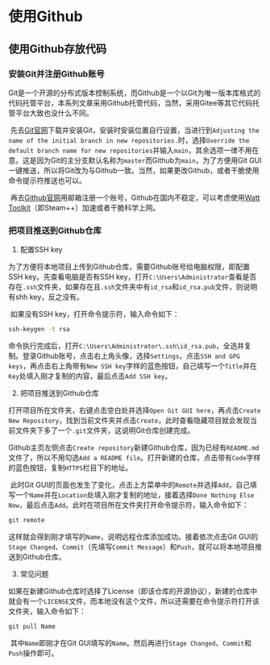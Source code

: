 # 使用Github

## 使用Github存放代码

### 安装Git并注册Github账号

​	Git是一个开源的分布式版本控制系统，而Github是一个以Git为唯一版本库格式的代码托管平台，本系列文章采用Github托管代码，当然，采用Gitee等其它代码托管平台大致也没什么不同。

​	先去[Git官网](https://git-scm.com/)下载并安装Git，安装时安装位置自行设置，当进行到`Adjusting the name of the initial branch in new repositories.`时，选择`Override the default branch name for new repositories`并输入`main`，其余选项一律不用在意。这是因为Git的主分支默认名称为`master`而Github为`main`，为了方便用Git GUI一键推送，所以将Git改为与Github一致。当然，如果更改Github，或者干脆使用命令提示符推送也可以。

​	再去[Github官网](https://github.com/)用邮箱注册一个账号，Github在国内不稳定，可以考虑使用[Watt Toolkit](https://steampp.net/)（即Steam++）加速或者干脆科学上网。

### 把项目推送到Github仓库

1. 配置SSH key

​	为了方便将本地项目上传到Github仓库，需要Github账号给电脑权限，即配置SSH key。先查看电脑是否有SSH key，打开`C:\Users\Administrator`查看是否存在`.ssh`文件夹，如果存在且`.ssh`文件夹中有`id_rsa`和`id_rsa.pub`文件，则说明有shh key，反之没有。

​	如果没有SSH key，打开命令提示符，输入命令如下：

```cmd
ssh-keygen -t rsa
```

​	命令执行完成后，打开`C:\Users\Administrator\.ssh\id_rsa.pub`，全选并复制。登录Github账号，点击右上角头像，选择`Settings`，点击`SSH and GPG keys`，再点击右上角带有`New SSH key`字样的蓝色按钮，自己填写一个`Title`并在`Key`处填入刚才复制的内容，最后点击`Add SSH key`。

2. 把项目推送到Github仓库

​	打开项目所在文件夹，右键点击空白处并选择`Open Git GUI here`，再点击`Create New Repository`，找到当前文件夹并点击`Create`，此时查看隐藏项目就会发现当前文件夹下多了一个`.git`文件夹，这说明Git仓库创建完成。

​	Github主页左侧点击`Create repository`新建Github仓库，因为已经有`README.md`文件了，所以不用勾选`Add a README file`。打开新建的仓库，点击带有`Code`字样的蓝色按钮，复制`HTTPS`栏目下的地址。

​	此时Git GUI的页面也发生了变化，点击上方菜单中的`Remote`并选择`Add`，自己填写一个`Name`并在`Location`处填入刚才复制的地址，接着选择`Done Nothing Else Now`，最后点击`Add`。此时在项目所在文件夹打开命令提示符，输入命令如下：

```cmd
git remote
```

​	这样就会得到刚才填写的`Name`，说明远程仓库添加成功。接着依次点击Git GUI的`Stage Changed`、`Commit`（先填写`Commit Message`）和`Push`，就可以将本地项目推送到Github仓库。

3. 常见问题

​	如果在新建Github仓库时选择了License（即该仓库的开源协议），新建的仓库中就会有一个`LICENSE`文件，而本地没有这个文件，所以还需要在命令提示符打开该文件夹，输入命令如下：

```cmd
git pull Name
```

​	其中`Name`即刚才在Git GUI填写的`Name`。然后再进行`Stage Changed`、`Commit`和`Push`操作即可。